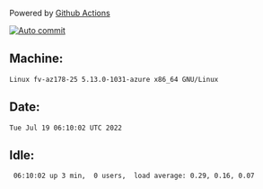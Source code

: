 Powered by [Github Actions](https://github.com/features/actions)

[![Auto commit](https://github.com/gyfary/workstation/workflows/Auto%20commit/badge.svg)](https://github.com/gyfary/workstation/actions?query=workflow%3A%22Auto+commit%22)

## Machine:
```
Linux fv-az178-25 5.13.0-1031-azure x86_64 GNU/Linux
```
## Date:
```
Tue Jul 19 06:10:02 UTC 2022
```
## Idle:
```
 06:10:02 up 3 min,  0 users,  load average: 0.29, 0.16, 0.07
```
